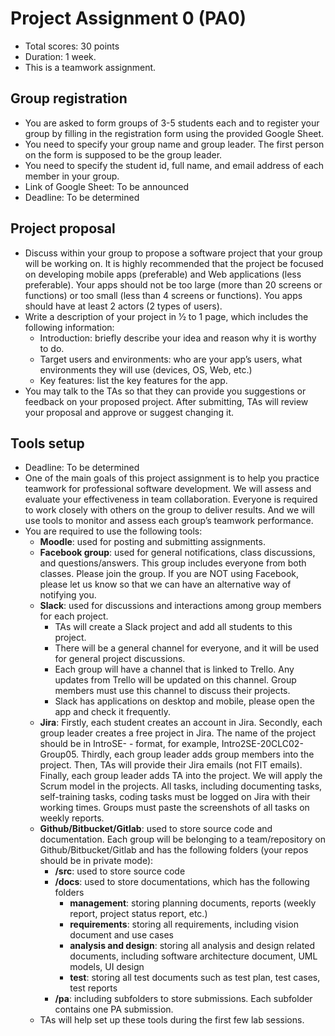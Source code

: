 # Project Assignment 0 (PA0)
* Total scores: 30 points
* Duration: 1 week.
* This is a teamwork assignment.
## Group registration
* You are asked to form groups of 3-5 students each and to register your group by filling in the registration form using the provided Google Sheet.
* You need to specify your group name and group leader. The first person on the form is supposed to be the group leader.
* You need to specify the student id, full name, and email address of each member in your group.
* Link of Google Sheet: To be announced
* Deadline: To be determined
## Project proposal
* Discuss within your group to propose a software project that your group will be working on. It is highly recommended that the project be focused on developing mobile apps (preferable) and Web applications (less preferable). Your apps should not be too large (more than 20 screens or functions) or too small (less than 4 screens or functions). You apps should have at least 2 actors (2 types of users).
* Write a description of your project in 1⁄2 to 1 page, which includes the following information:
  * Introduction: briefly describe your idea and reason why it is worthy to do.
  * Target users and environments: who are your app’s users, what environments they will use (devices, OS, Web, etc.)
  * Key features: list the key features for the app.
* You may talk to the TAs so that they can provide you suggestions or feedback on your proposed project. After submitting, TAs will review your proposal and approve or suggest changing it.
## Tools setup
* Deadline: To be determined
* One of the main goals of this project assignment is to help you practice teamwork for professional software development. We will assess and evaluate your effectiveness in team collaboration. Everyone is required to work closely with others on the group to deliver results. And we will use tools to monitor and assess each group’s teamwork performance.
* You are required to use the following tools:
    * **Moodle**: used for posting and submitting assignments.
    * **Facebook group**: used for general notifications, class discussions, and questions/answers. This group includes everyone from both classes. Please join the group. If you are NOT using Facebook, please let us know so that we can have an alternative way of notifying you.
    * **Slack**: used for discussions and interactions among group members for each project.
      * TAs will create a Slack project and add all students to this project. 
      * There will be a general channel for everyone, and it will be used for general project discussions.
      * Each group will have a channel that is linked to Trello. Any updates from Trello will be updated on this channel. Group members must use this channel to discuss their projects.
      * Slack has applications on desktop and mobile, please open the app and check it frequently.
    * **Jira**: Firstly, each student creates an account in Jira. Secondly, each group leader creates a free project in Jira. The name of the project should be in IntroSE-<ClassID> - <GroupID> format, for example, Intro2SE-20CLC02-Group05. Thirdly, each group leader adds group members into the project. Then, TAs will provide their Jira emails (not FIT emails). Finally, each group leader adds TA into the project. We will apply the Scrum model in the projects. All tasks, including documenting tasks, self-training tasks, coding tasks must be logged on Jira with their working times. Groups must paste the screenshots of all tasks on weekly reports.
    * **Github/Bitbucket/Gitlab**: used to store source code and documentation. Each group will be belonging to a team/repository on Github/Bitbucket/Gitlab and has the following folders (your repos should be in private mode):
      * **/src**: used to store source code
      * **/docs**: used to store documentations, which has the following folders
        * **management**: storing planning documents, reports (weekly report, project status report, etc.)
        * **requirements**: storing all requirements, including vision document and use cases
        * **analysis and design**: storing all analysis and design related documents, including software architecture document, UML models, UI design
        * **test**: storing all test documents such as test plan, test cases, test reports
      * **/pa**: including subfolders to store submissions. Each subfolder contains one PA submission.
    * TAs will help set up these tools during the first few lab sessions.
